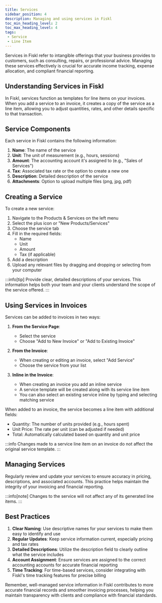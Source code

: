 ```yaml
---
title: Services
sidebar_position: 4
description: Managing and using services in Fiskl
toc_min_heading_level: 2
toc_max_heading_level: 4
tags:
 - Service
 - Line Item
---
```


Services in Fiskl refer to intangible offerings that your business provides to customers, such as consulting, repairs, or professional advice. Managing these services effectively is crucial for accurate income tracking, expense allocation, and compliant financial reporting.

## Understanding Services in Fiskl

In Fiskl, services function as templates for line items on your invoices. When you add a service to an invoice, it creates a copy of the service as a line item, allowing you to adjust quantities, rates, and other details specific to that transaction.

## Service Components

Each service in Fiskl contains the following information:

1. **Name**: The name of the service
2. **Unit**: The unit of measurement (e.g., hours, sessions)
3. **Amount**: The accounting account it's assigned to (e.g., "Sales of Services")
4. **Tax**: Associated tax rate or the option to create a new one
5. **Description**: Detailed description of the service
6. **Attachments**: Option to upload multiple files (png, jpg, pdf)

## Creating a Service

To create a new service:

1. Navigate to the Products & Services on the left menu
1. Select the plus icon or "New Products/Services"
1. Choose the service tab
1. Fill in the required fields:
   - Name
   - Unit
   - Amount
   - Tax (if applicable)
1. Add a description
1. Upload any relevant files by dragging and dropping or selecting from your computer

:::info[tip]
Provide clear, detailed descriptions of your services. This information helps both your team and your clients understand the scope of the service offered.
:::

## Using Services in Invoices

Services can be added to invoices in two ways:

1. **From the Service Page**:
   - Select the service
   - Choose "Add to New Invoice" or "Add to Existing Invoice"

1. **From the Invoice**:
   - When creating or editing an invoice, select "Add Service"
   - Choose the service from your list

1. **Inline in the Invoice**:
   - When creating an invoice you add an inline service
   - A service template will be created along with its service line item
   - You can also select an existing service inline by typing and selecting matching service

When added to an invoice, the service becomes a line item with additional fields:

- Quantity: The number of units provided (e.g., hours spent)
- Unit Price: The rate per unit (can be adjusted if needed)
- Total: Automatically calculated based on quantity and unit price

:::info
Changes made to a service line item on an invoice do not affect the original service template.
:::

## Managing Services

Regularly review and update your services to ensure accuracy in pricing, descriptions, and associated accounts. This practice helps maintain the integrity of your invoicing and financial reporting.

:::info[note]
Changes to the service will not affect any of its generated line items.
:::

## Best Practices

1. **Clear Naming**: Use descriptive names for your services to make them easy to identify and use
2. **Regular Updates**: Keep service information current, especially pricing and tax rates
3. **Detailed Descriptions**: Utilize the description field to clearly outline what the service includes
4. **Account Assignment**: Ensure services are assigned to the correct accounting accounts for accurate financial reporting
5. **Time Tracking**: For time-based services, consider integrating with Fiskl's time tracking features for precise billing

Remember, well-managed service information in Fiskl contributes to more accurate financial records and smoother invoicing processes, helping you maintain transparency with clients and compliance with financial standards.